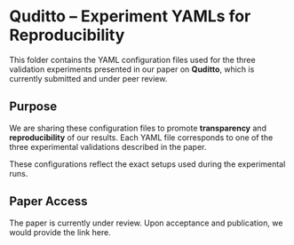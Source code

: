 # Quditto – Experiment YAMLs for Reproducibility

This folder contains the YAML configuration files used for the three validation experiments presented in our paper on **Quditto**, which is currently submitted and under peer review.

## Purpose

We are sharing these configuration files to promote **transparency** and **reproducibility** of our results. Each YAML file corresponds to one of the three experimental validations described in the paper.

These configurations reflect the exact setups used during the experimental runs.


## Paper Access

The paper is currently under review. Upon acceptance and publication, we would provide the link here.
